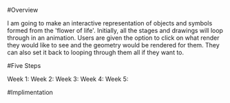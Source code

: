 #Overview

I am going to make an interactive representation of objects and symbols formed from the 'flower of life'. Initially, all the stages and drawings will loop through in an animation. Users are given the option to click on what render they would like to see and the geometry would be rendered for them. They can also set it back to looping through them all if they want to.


#Five Steps

Week 1:
Week 2:
Week 3:
Week 4:
Week 5:


#Implimentation

